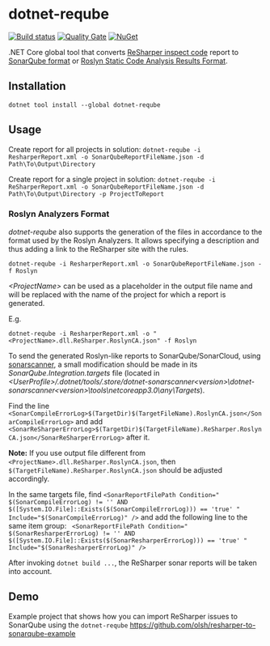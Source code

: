 # dotnet-reqube

[![Build status](https://ci.appveyor.com/api/projects/status/kb0260n7o1alqyqv?svg=true)](https://ci.appveyor.com/project/todor/dotnet-reqube)
[![Quality Gate](https://sonarcloud.io/api/project_badges/measure?project=dotnet-reqube&metric=alert_status)](https://sonarcloud.io/dashboard?id=dotnet-requbex)
[![NuGet](https://img.shields.io/nuget/v/dotnet-requbex.svg)](https://www.nuget.org/packages/dotnet-requbex/)

.NET Core global tool that converts [ReSharper inspect code](https://www.jetbrains.com/help/resharper/InspectCode.html) report to [SonarQube format](https://docs.sonarqube.org/display/SONAR/Generic+Issue+Data)
or [Roslyn Static Code Analysis Results Format](http://json.schemastore.org/sarif-1.0.0).

## Installation

`dotnet tool install --global dotnet-reqube`

## Usage

Create report for all projects in solution:
`dotnet-reqube -i ResharperReport.xml -o SonarQubeReportFileName.json -d Path\To\Output\Directory`

Create report for a single project in solution:
`dotnet-reqube -i ReSharperReport.xml -o SonarQubeReportFileName.json -d Path\To\Output\Directory -p ProjectToReport`

### Roslyn Analyzers Format

*dotnet-reqube* also supports the generation of the files in accordance to the format used by the Roslyn Analyzers.
It allows specifying a description and thus adding a link to the ReSharper site with the rules. 

```
dotnet-reqube -i ResharperReport.xml -o SonarQubeReportFileName.json -f Roslyn
```

*&lt;ProjectName&gt;* can be used as a placeholder in the output file name and will be replaced with the name of the project 
for which a report is generated. 

E.g.

```
dotnet-reqube -i ResharperReport.xml -o "<ProjectName>.dll.ReSharper.RoslynCA.json" -f Roslyn
```

To send the generated Roslyn-like reports to SonarQube/SonarCloud, using 
[sonarscanner](https://docs.sonarqube.org/latest/analysis/scan/sonarscanner/), a small modification should be made
in its *SonarQube.Integration.targets* file (located in 
*&lt;UserProfile&gt;/.dotnet/tools/.store/dotnet-sonarscanner\<version>\dotnet-sonarscanner\<version>\tools\netcoreapp3.0\any\Targets*).

Find the line `
<SonarCompileErrorLog>$(TargetDir)$(TargetFileName).RoslynCA.json</SonarCompileErrorLog>` 
and add `<SonarReSharperErrorLog>$(TargetDir)$(TargetFileName).ReSharper.RoslynCA.json</SonarReSharperErrorLog>` 
after it.

**Note:** If you use output file different from `<ProjectName>.dll.ReSharper.RoslynCA.json`, then `$(TargetFileName).ReSharper.RoslynCA.json`
should be adjusted accordingly.

In the same targets file, find `<SonarReportFilePath Condition=" $(SonarCompileErrorLog) != '' AND  $([System.IO.File]::Exists($(SonarCompileErrorLog))) == 'true' " Include="$(SonarCompileErrorLog)" />` 
and add the following line to the same item group: `
<SonarReportFilePath Condition=" $(SonarResharperErrorLog) != '' AND  $([System.IO.File]::Exists($(SonarResharperErrorLog))) == 'true' " Include="$(SonarResharperErrorLog)" />`

After invoking `dotnet build ...`, the ReSharper sonar reports will be taken into account.

## Demo

Example project that shows how you can import ReSharper issues to SonarQube using the `dotnet-reqube`
https://github.com/olsh/resharper-to-sonarqube-example
